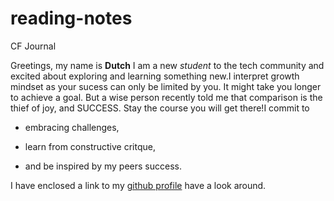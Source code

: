 # reading-notes

CF Journal

Greetings, my name is **Dutch** I am a new *student* to the tech community and excited about exploring and learning something new.I interpret growth mindset as your sucess can only be limited by you. It might take you longer to achieve a goal. But a wise person recently told me that comparison is the thief of joy, and SUCCESS. Stay the course you will get there!I commit to

- embracing challenges,

+ learn from constructive critque,

* and be inspired by my peers success.

I have enclosed a link to my [github profile](https://www.github.com/jdutchfoy) have a look around.
